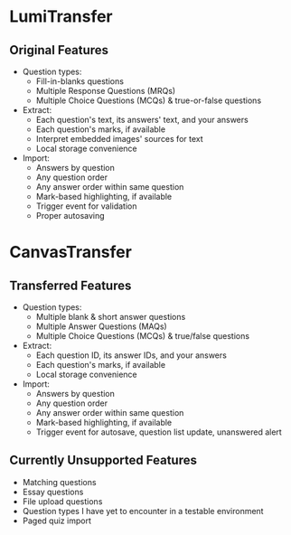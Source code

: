 # LumiTransfer

## Original Features

- Question types:
	- Fill-in-blanks questions
	- Multiple Response Questions (MRQs)
	- Multiple Choice Questions (MCQs) & true-or-false questions
- Extract:
	- Each question's text, its answers' text, and your answers
	- Each question's marks, if available
	- Interpret embedded images' sources for text
	- Local storage convenience
- Import:
	- Answers by question
	- Any question order
	- Any answer order within same question
	- Mark-based highlighting, if available
	- Trigger event for validation
	- Proper autosaving

# CanvasTransfer

## Transferred Features

- Question types:
	- Multiple blank & short answer questions
	- Multiple Answer Questions (MAQs)
	- Multiple Choice Questions (MCQs) & true/false questions
- Extract:
	- Each question ID, its answer IDs, and your answers
	- Each question's marks, if available
	- Local storage convenience
- Import:
	- Answers by question
	- Any question order
	- Any answer order within same question
	- Mark-based highlighting, if available
	- Trigger event for autosave, question list update, unanswered alert

## Currently Unsupported Features

- Matching questions
- Essay questions
- File upload questions
- Question types I have yet to encounter in a testable environment
- Paged quiz import
